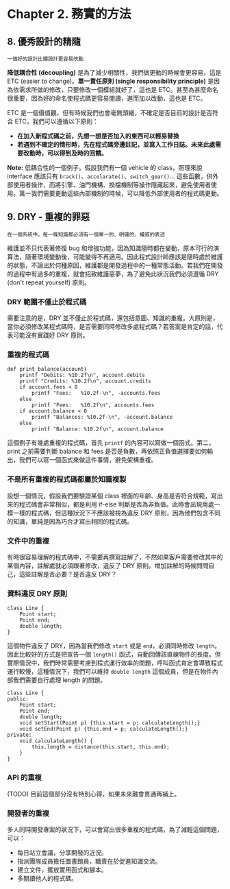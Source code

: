 # Chapter 2. 務實的方法

## 8. 優秀設計的精隨

```一個好的設計比爛設計更容易改動```

**降低耦合性 (decoupling)** 是為了減少相關性，我們做更動的時候會更容易，這是 ETC (easier to change)。**單一責任原則 (single responsibility principle)** 是因為依需求所做的修改，只要修改一個模組就好了，這也是 ETC。甚至為甚麼命名很重要，因為好的命名使程式碼更容易閱讀，進而加以改動，這也是 ETC。

ETC 是一個價值觀，但有時候我們也會毫無頭緒，不確定是否目前的設計是否符合 ETC，我們可以遵循以下原則：

- **在加入新程式碼之前，先想一想是否加入的東西可以輕易替換**
- **若遇到不確定的情形時，先在程式碼旁邊註記，並寫入工作日誌。未來此處需要改動時，可以得到及時的回饋。**

**Note:** 低耦合性的一個例子。假設我們有一個 vehicle 的 class，照理來說 interface 應該只有 ```brack()```、```accelarate()```、```switch_gear()```... 這些函數，供外部使用者操作，而將引擎、油門機構、換檔機制等操作隱藏起來，避免使用者使用。萬一我們需要更動這些內部機制的時候，可以降低外部使用者的程式碼更動。


## 9. DRY - 重複的罪惡

```在一個系統中，每一條知識都必須有一個單一的、明確的、權威的表述```

維護並不只代表著修復 bug 和增強功能，因為知識隨時都在變動，原本可行的演算法，隨著環境變動後，可能變得不再適用。因此程式設計師應該是隨時處於維護的狀態，不論出於何種原因，維護都是開發過程中的一種常態活動。若我們在開發的過程中有過多的重複，就會招致維護惡夢，為了避免此狀況我們必須遵循 DRY (don't repeat yourself) 原則。

### **DRY 範圍不僅止於程式碼**

需要注意的是，DRY 並不僅止於程式碼，還包括意圖、知識的重複。大原則是，當你必須修改某程式碼時，是否需要同時修改多處程式碼？若答案是肯定的話，代表可能沒有實踐好 DRY 原則。

### **重複的程式碼**

```
def print_balance(account)
    printf "Debits: %10.2f\n", account.debits
    printf "Credits: %10.2f\n", account.credits
    if account.fees < 0
        printf "Fees:   %10.2f-\n", -accounts.fees
    else
        printf "Fees:   %10.2f\n", accounts.fees
    if account.balance < 0
        printf "Balances: %10.2f-\n", -account.balance
    else
        printf "Balance: %10.2f\n", account.balance
```

這個例子有幾處重複的程式碼，首先 ```printf``` 的內容可以寫做一個函式。第二，print 之前需要判斷 balance 和 fees 是否是負數，再依照正負值選擇要如何輸出，我們可以寫一個函式來做這件事情，避免架構重複。

### **不是所有重複的程式碼都屬於知識複製**

設想一個情況，假設我們要驗證某個 class 裡面的年齡、身高是否符合規範，寫出來的程式碼會非常相似，都是利用 if-else 判斷是否為非負值。此時會出現兩處一模一樣的程式碼，但這種狀況下不應該被視為違反 DRY 原則，因為他們包含不同的知識，單純是因為巧合才寫出相同的程式碼。

### **文件中的重複**

有時很容易理解的程式碼中，不需要再撰寫註解了，不然如果客戶需要修改其中的某個內容，註解處就必須跟著修改，違反了 DRY 原則。增加註解的時候問問自己，這些註解是否必要？是否違反 DRY？

### **資料違反 DRY 原則**

```
class Line {
    Point start;
    Point end;
    double length;
}
```

這個物件違反了 DRY，因為當我們修改 ```start``` 或是 ```end```，必須同時修改 ```length```。因此比較好的方式是把宣告一個 ```length()``` 函式，自動回傳該直線物件的長度。但實際情況中，我們時常需要考慮到程式運行效率的問題，呼叫函式肯定會導致程式運行較慢，這種情況下，我們可以維持 ```double length``` 這個成員，但是在物件內部我們需要自行處理 length 的問題。

```
class Line {
public:
    Point start;
    Point end;
    double length;
    void setStart(Point p) {this.start = p; calculateLength();}
    void setEnd(Point p) {this.end = p; calculateLength();}
private:
    void calculateLength() {
        this.length = distance(this.start, this.end);
    }
}
```

### **API 的重複**

(TODO) 目前這個部分沒有特別心得，如果未來融會貫通再補上。

### **開發者的重複**

多人同時開發專案的狀況下，可以會寫出很多重複的程式碼，為了減輕這個問題，可以：

- 每日站立會議，分享開發的近況。
- 指派團隊成員擔任圖書館員，職責在於促進知識交流。
- 建立文件，擺放實用函式和腳本。
- 多閱讀他人的程式碼。





